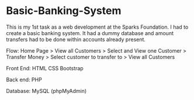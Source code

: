 # Basic-Banking-System
This is my 1st task as a web development at the Sparks Foundation. I had to create a basic banking system. It had a dummy database and amount transfers had to be done within accounts already present.

Flow: Home Page > View all Customers > Select and View one Customer > Transfer Money > Select customer to transfer to > View all Customers 

Front End:
HTML
CSS 
Bootstrap

Back end:
PHP

Database: 
MySQL (phpMyAdmin)
